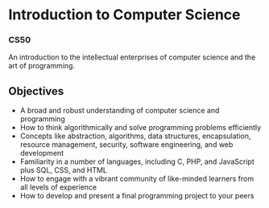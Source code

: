 # Introduction to Computer Science
### CS50

An introduction to the intellectual enterprises of computer science and the art of programming.

## Objectives

* A broad and robust understanding of computer science and programming
* How to think algorithmically and solve programming problems efficiently
* Concepts like abstraction, algorithms, data structures, encapsulation, resource management, security, software engineering, and web development
* Familiarity in a number of languages, including C, PHP, and JavaScript plus SQL, CSS, and HTML
* How to engage with a vibrant community of like-minded learners from all levels of experience
* How to develop and present a final programming project to your peers